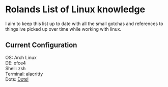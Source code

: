 # Rolands List of Linux knowledge

I aim to keep this list up to date with all the small gotchas and references to things ive
picked up over time while working with linux.

## Current Configuration

OS: Arch Linux\
DE: xfce4\
Shell: zsh\
Terminal: alacritty\
Dots: [Dots!](https://github.com/RolandWarburton/dotfiles)
